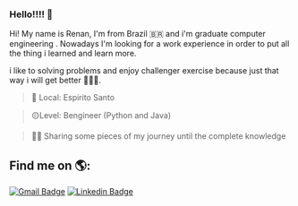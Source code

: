 ### Hello!!!! 👋

Hi! My name is Renan, I'm from Brazil 🇧🇷 and i'm graduate computer engineering . Nowadays I'm looking for a work experience in order to put all the thing i learned and learn more.

i like to solving problems and enjoy challenger exercise because just that way i will get better 💪🏅🎯.
 
>  📍     Local:  Espirito Santo 

>🟡Level:   Bengineer (Python and Java)

> 👨‍💻 Sharing some pieces of my journey until the complete knowledge

 Find me on 🌎:
-   
[![Gmail Badge](https://img.shields.io/badge/-renanawesome14@gmail.com-F70202?style=flat-square&logo=Gmail&logoColor=white&link=renanawesome14@gmail.com)](mailto:renanawesome14@gmail.com)           	[![Linkedin Badge](https://img.shields.io/badge/-LinkedIn-orange?style=flat-square&logo=Linkedin&logoColor=white&link=https://www.linkedin.com/in/renan-lameu-1862731b9/)](https://www.linkedin.com/in/renan-lameu-1862731b9//)
